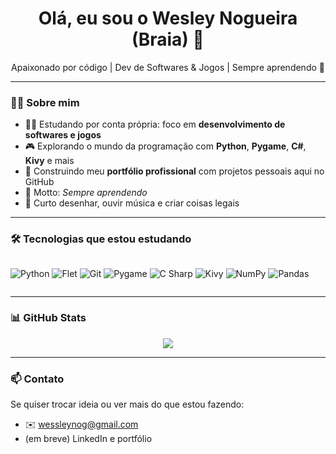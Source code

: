 <h1 align="center">Olá, eu sou o Wesley Nogueira (Braia) 👋</h1>

<p align="center">Apaixonado por código | Dev de Softwares & Jogos | Sempre aprendendo 🚀</p>

---

### 🧑‍💻 Sobre mim

- 👨‍💻 Estudando por conta própria: foco em **desenvolvimento de softwares e jogos**
- 🎮 Explorando o mundo da programação com **Python**, **Pygame**, **C#**, **Kivy** e mais
- 🎯 Construindo meu **portfólio profissional** com projetos pessoais aqui no GitHub
- 🧠 Motto: *Sempre aprendendo*
- 🎨 Curto desenhar, ouvir música e criar coisas legais

---

### 🛠️ Tecnologias que estou estudando

<div style="display: flex; gap: 10px;">
  
![Python](https://img.shields.io/badge/-Python-3776AB?style=for-the-badge&logo=python&logoColor=white)
![Flet](https://img.shields.io/badge/-Flet-009688?style=for-the-badge&logo=flask&logoColor=white)
![Git](https://img.shields.io/badge/-Git-F05032?style=for-the-badge&logo=git&logoColor=white)
![Pygame](https://img.shields.io/badge/-Pygame-1B1E23?style=for-the-badge&logo=python&logoColor=white)
![C Sharp](https://img.shields.io/badge/-C%23-239120?style=for-the-badge&logo=c-sharp&logoColor=white)
![Kivy](https://img.shields.io/badge/-Kivy-FF914D?style=for-the-badge&logo=python&logoColor=white)
![NumPy](https://img.shields.io/badge/-NumPy-013243?style=for-the-badge&logo=numpy&logoColor=white)
![Pandas](https://img.shields.io/badge/-Pandas-150458?style=for-the-badge&logo=pandas&logoColor=white)

</div>

---

### 📊 GitHub Stats

<div align="center">
  <img src="https://github-readme-stats.vercel.app/api?username=braaia&show_icons=true&theme=tokyonight&hide_title=true" />
</div>

---

### 📫 Contato

Se quiser trocar ideia ou ver mais do que estou fazendo:

- ✉️ wessleynog@gmail.com
- (em breve) LinkedIn e portfólio

